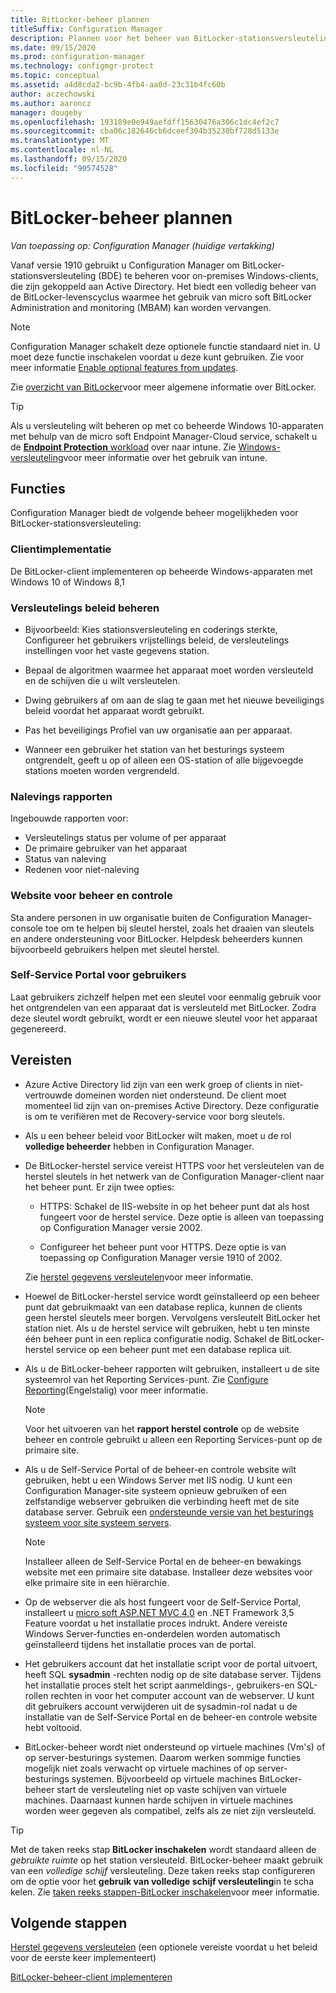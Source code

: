 ```yaml
---
title: BitLocker-beheer plannen
titleSuffix: Configuration Manager
description: Plannen voor het beheer van BitLocker-stationsversleuteling met Configuration Manager
ms.date: 09/15/2020
ms.prod: configuration-manager
ms.technology: configmgr-protect
ms.topic: conceptual
ms.assetid: a4d8cda2-bc9b-4fb4-aa0d-23c31b4fc60b
author: aczechowski
ms.author: aaroncz
manager: dougeby
ms.openlocfilehash: 193189e0e949aefdff15630476a306c1dc4ef2c7
ms.sourcegitcommit: cba06c182646cb6dceef304b35230bf728d5133e
ms.translationtype: MT
ms.contentlocale: nl-NL
ms.lasthandoff: 09/15/2020
ms.locfileid: "90574528"
---
```

# <a name="plan-for-bitlocker-management"></a>BitLocker-beheer plannen

*Van toepassing op: Configuration Manager (huidige vertakking)*

<!-- 3601034 -->

Vanaf versie 1910 gebruikt u Configuration Manager om BitLocker-stationsversleuteling (BDE) te beheren voor on-premises Windows-clients, die zijn gekoppeld aan Active Directory. Het biedt een volledig beheer van de BitLocker-levenscyclus waarmee het gebruik van micro soft BitLocker Administration and monitoring (MBAM) kan worden vervangen.

> [!NOTE]
> Configuration Manager schakelt deze optionele functie standaard niet in. U moet deze functie inschakelen voordat u deze kunt gebruiken. Zie voor meer informatie [Enable optional features from updates](../../core/servers/manage/install-in-console-updates.md#bkmk_options).  

Zie [overzicht van BitLocker](/windows/security/information-protection/bitlocker/bitlocker-overview)voor meer algemene informatie over BitLocker.

> [!TIP]
> Als u versleuteling wilt beheren op met co beheerde Windows 10-apparaten met behulp van de micro soft Endpoint Manager-Cloud service, schakelt u de [ **Endpoint Protection** workload](../../comanage/workloads.md#endpoint-protection) over naar intune. Zie [Windows-versleuteling](/intune/protect/endpoint-protection-windows-10#windows-encryption)voor meer informatie over het gebruik van intune.

## <a name="features"></a>Functies

Configuration Manager biedt de volgende beheer mogelijkheden voor BitLocker-stationsversleuteling:

### <a name="client-deployment"></a>Clientimplementatie

De BitLocker-client implementeren op beheerde Windows-apparaten met Windows 10 of Windows 8,1

### <a name="manage-encryption-policies"></a>Versleutelings beleid beheren

- Bijvoorbeeld: Kies stationsversleuteling en coderings sterkte, Configureer het gebruikers vrijstellings beleid, de versleutelings instellingen voor het vaste gegevens station.

- Bepaal de algoritmen waarmee het apparaat moet worden versleuteld en de schijven die u wilt versleutelen.

- Dwing gebruikers af om aan de slag te gaan met het nieuwe beveiligings beleid voordat het apparaat wordt gebruikt.

- Pas het beveiligings Profiel van uw organisatie aan per apparaat.

- Wanneer een gebruiker het station van het besturings systeem ontgrendelt, geeft u op of alleen een OS-station of alle bijgevoegde stations moeten worden vergrendeld.

### <a name="compliance-reports"></a>Nalevings rapporten

Ingebouwde rapporten voor:

- Versleutelings status per volume of per apparaat
- De primaire gebruiker van het apparaat
- Status van naleving
- Redenen voor niet-naleving

### <a name="administration-and-monitoring-website"></a>Website voor beheer en controle

Sta andere personen in uw organisatie buiten de Configuration Manager-console toe om te helpen bij sleutel herstel, zoals het draaien van sleutels en andere ondersteuning voor BitLocker. Helpdesk beheerders kunnen bijvoorbeeld gebruikers helpen met sleutel herstel.

### <a name="user-self-service-portal"></a>Self-Service Portal voor gebruikers

Laat gebruikers zichzelf helpen met een sleutel voor eenmalig gebruik voor het ontgrendelen van een apparaat dat is versleuteld met BitLocker. Zodra deze sleutel wordt gebruikt, wordt er een nieuwe sleutel voor het apparaat gegenereerd.

## <a name="prerequisites"></a>Vereisten

- Azure Active Directory lid zijn van een werk groep of clients in niet-vertrouwde domeinen worden niet ondersteund. De client moet momenteel lid zijn van on-premises Active Directory. Deze configuratie is om te verifiëren met de Recovery-service voor borg sleutels.

- Als u een beheer beleid voor BitLocker wilt maken, moet u de rol **volledige beheerder** hebben in Configuration Manager.

- De BitLocker-herstel service vereist HTTPS voor het versleutelen van de herstel sleutels in het netwerk van de Configuration Manager-client naar het beheer punt. Er zijn twee opties:

  - HTTPS: Schakel de IIS-website in op het beheer punt dat als host fungeert voor de herstel service. Deze optie is alleen van toepassing op Configuration Manager versie 2002.<!-- 5925660 -->

  - Configureer het beheer punt voor HTTPS. Deze optie is van toepassing op Configuration Manager versie 1910 of 2002.

  Zie [herstel gegevens versleutelen](../deploy-use/bitlocker/encrypt-recovery-data.md)voor meer informatie.

- Hoewel de BitLocker-herstel service wordt geïnstalleerd op een beheer punt dat gebruikmaakt van een database replica, kunnen de clients geen herstel sleutels meer borgen. Vervolgens versleutelt BitLocker het station niet. Als u de herstel service wilt gebruiken, hebt u ten minste één beheer punt in een replica configuratie nodig. Schakel de BitLocker-herstel service op een beheer punt met een database replica uit.<!-- 7813149 -->

- Als u de BitLocker-beheer rapporten wilt gebruiken, installeert u de site systeemrol van het Reporting Services-punt. Zie [Configure Reporting](../../core/servers/manage/configuring-reporting.md)(Engelstalig) voor meer informatie.

    > [!NOTE]
    > Voor het uitvoeren van het **rapport herstel controle** op de website beheer en controle gebruikt u alleen een Reporting Services-punt op de primaire site.

- Als u de Self-Service Portal of de beheer-en controle website wilt gebruiken, hebt u een Windows Server met IIS nodig. U kunt een Configuration Manager-site systeem opnieuw gebruiken of een zelfstandige webserver gebruiken die verbinding heeft met de site database server. Gebruik een [ondersteunde versie van het besturings systeem voor site systeem servers](../../core/plan-design/configs/supported-operating-systems-for-site-system-servers.md).

    > [!NOTE]
    > Installeer alleen de Self-Service Portal en de beheer-en bewakings website met een primaire site database. Installeer deze websites voor elke primaire site in een hiërarchie.

- Op de webserver die als host fungeert voor de Self-Service Portal, installeert u [micro soft ASP.NET MVC 4,0](/aspnet/mvc/mvc4) en .NET Framework 3,5 Feature voordat u het installatie proces indrukt. Andere vereiste Windows Server-functies en-onderdelen worden automatisch geïnstalleerd tijdens het installatie proces van de portal.

- Het gebruikers account dat het installatie script voor de portal uitvoert, heeft SQL **sysadmin** -rechten nodig op de site database server. Tijdens het installatie proces stelt het script aanmeldings-, gebruikers-en SQL-rollen rechten in voor het computer account van de webserver. U kunt dit gebruikers account verwijderen uit de sysadmin-rol nadat u de installatie van de Self-Service Portal en de beheer-en controle website hebt voltooid.

- BitLocker-beheer wordt niet ondersteund op virtuele machines (Vm's) of op server-besturings systemen. Daarom werken sommige functies mogelijk niet zoals verwacht op virtuele machines of op server-besturings systemen. Bijvoorbeeld op virtuele machines BitLocker-beheer start de versleuteling niet op vaste schijven van virtuele machines. Daarnaast kunnen harde schijven in virtuele machines worden weer gegeven als compatibel, zelfs als ze niet zijn versleuteld.

> [!TIP]
> Met de taken reeks stap **BitLocker inschakelen** wordt standaard alleen de *gebruikte ruimte* op het station versleuteld. BitLocker-beheer maakt gebruik van een *volledige schijf* versleuteling. Deze taken reeks stap configureren om de optie voor het **gebruik van volledige schijf versleuteling**in te scha kelen. Zie [taken reeks stappen-BitLocker inschakelen](../../osd/understand/task-sequence-steps.md#BKMK_EnableBitLocker)voor meer informatie.

## <a name="next-steps"></a>Volgende stappen

[Herstel gegevens versleutelen](../deploy-use/bitlocker/encrypt-recovery-data.md) (een optionele vereiste voordat u het beleid voor de eerste keer implementeert)

[BitLocker-beheer-client implementeren](../deploy-use/bitlocker/deploy-management-agent.md)
